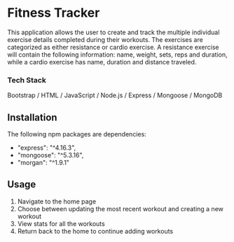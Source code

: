 # Fitness Tracker

This application allows the user to create and track the multiple individual exercise details completed during their workouts. The exercises are categorized as either resistance or cardio exercise. A resistance exercise will contain the following information: name, weight, sets, reps and duration, while a cardio exercise has name, duration and distance traveled.

### Tech Stack

Bootstrap / HTML / JavaScript / Node.js / Express / Mongoose / MongoDB

## Installation

The following npm packages are dependencies:

- "express": "^4.16.3",
- "mongoose": "^5.3.16",
- "morgan": "^1.9.1"

## Usage

1. Navigate to the home page
2. Choose between updating the most recent workout and creating a new workout
3. View stats for all the workouts
4. Return back to the home to continue adding workouts
